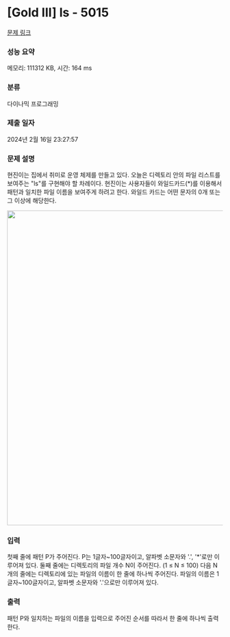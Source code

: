 # [Gold III] ls - 5015 

[문제 링크](https://www.acmicpc.net/problem/5015) 

### 성능 요약

메모리: 111312 KB, 시간: 164 ms

### 분류

다이나믹 프로그래밍

### 제출 일자

2024년 2월 16일 23:27:57

### 문제 설명

<p>현진이는 집에서 취미로 운영 체제를 만들고 있다. 오늘은 디렉토리 안의 파일 리스트를 보여주는 "ls"를 구현해야 할 차례이다. 현진이는 사용자들이 와일드카드(*)를 이용해서 패턴과 일치한 파일 이름을 보여주게 하려고 한다. 와일드 카드는 어떤 문자의 0개 또는 그 이상에 해당한다.</p>

<p><img alt="" src="https://www.acmicpc.net/upload/images/Screen%20Shot%202013-02-09%20at%20%EC%98%A4%ED%9B%84%204_40_21.png" style="height:736px; width:1070px"></p>

### 입력 

 <p>첫째 줄에 패턴 P가 주어진다. P는 1글자~100글자이고, 알파벳 소문자와 '.', '*'로만 이루어져 있다. 둘째 줄에는 디렉토리의 파일 개수 N이 주어진다. (1 ≤ N ≤ 100) 다음 N개의 줄에는 디렉토리에 있는 파일의 이름이 한 줄에 하나씩 주어진다. 파일의 이름은 1글자~100글자이고, 알파벳 소문자와 '.'으로만 이루어져 있다.</p>

### 출력 

 <p>패턴 P와 일치하는 파일의 이름을 입력으로 주어진 순서를 따라서 한 줄에 하나씩 출력한다.</p>

